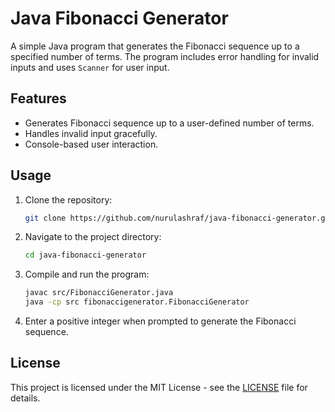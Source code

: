 # Java Fibonacci Generator

A simple Java program that generates the Fibonacci sequence up to a specified number of terms. The program includes error handling for invalid inputs and uses `Scanner` for user input.

## Features
- Generates Fibonacci sequence up to a user-defined number of terms.
- Handles invalid input gracefully.
- Console-based user interaction.

## Usage
1. Clone the repository:
   ```sh
   git clone https://github.com/nurulashraf/java-fibonacci-generator.git
   ```
2. Navigate to the project directory:
   ```sh
   cd java-fibonacci-generator
   ```
3. Compile and run the program:
   ```sh
   javac src/FibonacciGenerator.java
   java -cp src fibonaccigenerator.FibonacciGenerator
   ```
4. Enter a positive integer when prompted to generate the Fibonacci sequence.

## License
This project is licensed under the MIT License - see the [LICENSE](LICENSE) file for details.

